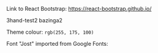 Link to React Bootstrap:
https://react-bootstrap.github.io/

3hand-test2
bazinga2

Theme colour: `rgb(255, 175, 100)`

Font "Jost" imported from Google Fonts: 